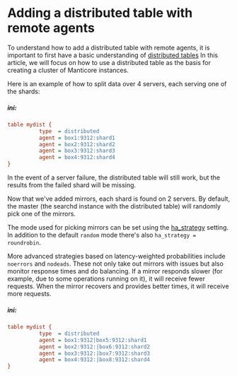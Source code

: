 # Adding a distributed table with remote agents

To understand how to add a distributed table with remote agents, it is important to first have a basic understanding of  [distributed tables](../Creating_a_table/Creating_a_distributed_table/Creating_a_distributed_table.md) In this article, we will focus on how to use a distributed table as the basis for creating a cluster of Manticore instances.
<!-- example conf dist 1 -->
Here is an example of how to split data over 4 servers, each serving one of the shards:


<!-- intro -->
##### ini:

<!-- request ini -->
```ini
table mydist {
          type  = distributed
          agent = box1:9312:shard1
          agent = box2:9312:shard2
          agent = box3:9312:shard3
          agent = box4:9312:shard4
}
```
<!-- end -->
In the event of a server failure, the distributed table will still work, but the results from the failed shard will be missing.

<!-- example conf dist 2 -->
Now that we've added mirrors, each shard is found on 2 servers. By default, the master (the searchd instance with the distributed table) will randomly pick one of the mirrors.

The mode used for picking mirrors can be set using the [ha_strategy](../Creating_a_cluster/Remote_nodes/Load_balancing.md#ha_strategy) setting. In addition to the default `random` mode there's also `ha_strategy = roundrobin`.

More advanced strategies based on latency-weighted probabilities include `noerrors` and `nodeads`. These not only take out mirrors with issues but also monitor response times and do balancing. If a mirror responds slower (for example, due to some operations running on it), it will receive fewer requests. When the mirror recovers and provides better times, it will receive more requests.

<!-- intro -->
##### ini:

<!-- request ini -->
```ini
table mydist {
          type  = distributed
          agent = box1:9312|box5:9312:shard1
          agent = box2:9312:|box6:9312:shard2
          agent = box3:9312:|box7:9312:shard3
          agent = box4:9312:|box8:9312:shard4
}
```
<!-- end -->

<!-- proofread -->